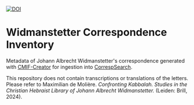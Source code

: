 [![DOI](https://zenodo.org/badge/738920740.svg)](https://zenodo.org/doi/10.5281/zenodo.10458256)

# Widmanstetter Correspondence Inventory

Metadata of Johann Albrecht Widmanstetter's correspondence generated with [CMIF-Creator](https://correspsearch.net/de/cmif-creator.html) for ingestion into [CorrespSearch](https://correspsearch.net/).

This repository does not contain transcriptions or translations of the letters. Please refer to Maximilian de Molière. *Confronting Kabbalah. Studies in the Christian Hebraist Library of Johann Albrecht Widmanstetter.* (Leiden: Brill, 2024).
